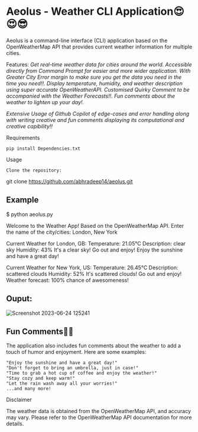 # Aeolus - Weather CLI Application😍😍😎

Aeolus is a command-line interface (CLI) application based on the OpenWeatherMap API that provides current weather information for multiple cities.

Features:
 *Get real-time weather data for cities around the world.*
 *Accessible directly from Command Prompt for easier and more wider application.* 
 *With Greater City Error margin to make sure you get the data you need in the time you need!!.*
 *Display temperature, humidity, and weather description using super accurate OpenWeatherAPI.*
 *Customised Quirky Comment to be accompanied with the Weather Forecasts!!.*
 *Fun comments about the weather to lighten up your day!.*

 
 *Extensive Usage of Github Copilot of edge-cases and error handling along with writing creative and fun comments displaying its computational and creative capibility!!*

Requirements

    pip install Dependencies.txt

Usage

    Clone the repository:
git clone https://github.com/abhradeep14/aeolus.git

## Example

$ python aeolus.py

Welcome to the Weather App! Based on the OpenWeatherMap API.
Enter the name of the city/cities: London, New York


Current Weather for London, GB:
Temperature: 21.05°C
Description: clear sky
Humidity: 43%
It's a clear sky! Go out and enjoy!
Enjoy the sunshine and have a great day!


Current Weather for New York, US:
Temperature: 26.45°C
Description: scattered clouds
Humidity: 52%
It's scattered clouds! Go out and enjoy!
Weather forecast: 100% chance of awesomeness!


## Ouput:

![Screenshot 2023-06-24 125241](https://github.com/Fastest-Coder-First/Aeolus-The-Weather-Forecaster/assets/77497523/f51ef83f-71bd-4b1f-9d06-2a960280c6ca)



## Fun Comments🤭🤭

The application also includes fun comments about the weather to add a touch of humor and enjoyment. Here are some examples:

    "Enjoy the sunshine and have a great day!"
    "Don't forget to bring an umbrella, just in case!"
    "Time to grab a hot cup of coffee and enjoy the weather!"
    "Stay cozy and keep warm!"
    "Let the rain wash away all your worries!"
    ...and many more!

Disclaimer

The weather data is obtained from the OpenWeatherMap API, and accuracy may vary. Please refer to the OpenWeatherMap API documentation for more details.


